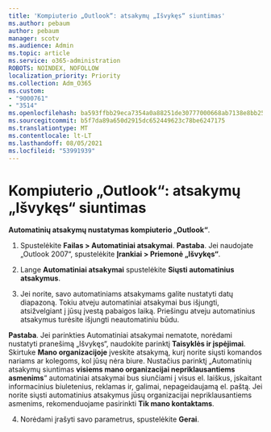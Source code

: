 ```yaml
---
title: 'Kompiuterio „Outlook“: atsakymų „Išvykęs“ siuntimas'
ms.author: pebaum
author: pebaum
manager: scotv
ms.audience: Admin
ms.topic: article
ms.service: o365-administration
ROBOTS: NOINDEX, NOFOLLOW
localization_priority: Priority
ms.collection: Adm_O365
ms.custom:
- "9000761"
- "3514"
ms.openlocfilehash: ba593ffbb29eca7354a0a88251de30777000668ab7138e8bb2539dbf0f6431d7
ms.sourcegitcommit: b5f7da89a650d2915dc652449623c78be6247175
ms.translationtype: MT
ms.contentlocale: lt-LT
ms.lasthandoff: 08/05/2021
ms.locfileid: "53991939"
---
```

# <a name="outlook-desktop-send-out-of-office-replies"></a>Kompiuterio „Outlook“: atsakymų „Išvykęs“ siuntimas

**Automatinių atsakymų nustatymas kompiuterio „Outlook“**.

1. Spustelėkite **Failas > Automatiniai atsakymai**. **Pastaba**. Jei naudojate „Outlook 2007“, spustelėkite **Įrankiai > Priemonė „Išvykęs“**.

2. Lange **Automatiniai atsakymai** spustelėkite **Siųsti automatinius atsakymus**.

3. Jei norite, savo automatiniams atsakymams galite nustatyti datų diapazoną. Tokiu atveju automatiniai atsakymai bus išjungti, atsižvelgiant į jūsų įvestą pabaigos laiką. Priešingu atveju automatinius atsakymus turėsite išjungti neautomatiniu būdu.

**Pastaba**. Jei parinkties Automatiniai atsakymai nematote, norėdami nustatyti pranešimą „Išvykęs“, naudokite parinktį **Taisyklės ir įspėjimai**. Skirtuke **Mano organizacijoje** įveskite atsakymą, kurį norite siųsti komandos nariams ar kolegoms, kol jūsų nėra biure. Nustačius parinktį „Automatinių atsakymų siuntimas **visiems mano organizacijai nepriklausantiems asmenims**“ automatiniai atsakymai bus siunčiami į visus el. laiškus, įskaitant informacinius biuletenius, reklamas ir, galimai, nepageidaujamą el. paštą. Jei norite siųsti automatinius atsakymus jūsų organizacijai nepriklausantiems asmenims, rekomenduojame pasirinkti **Tik mano kontaktams**.

4. Norėdami įrašyti savo parametrus, spustelėkite **Gerai**.
